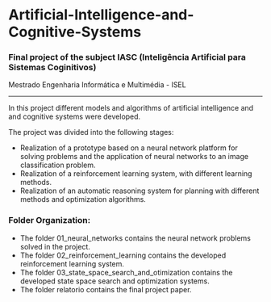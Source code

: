 # Artificial-Intelligence-and-Cognitive-Systems

### Final project of the subject IASC (Inteligência Artificial para Sistemas Coginitivos)

Mestrado Engenharia Informática e Multimédia - ISEL

---
In this project different models and algorithms of artificial intelligence and 
and cognitive systems were developed. 

The project was divided into the following stages:
* Realization of a prototype based on a neural network platform for solving 
problems and the application of neural networks to an image classification problem.
* Realization of a reinforcement learning system, with different learning methods. 
* Realization of an automatic reasoning system for planning with different methods 
and optimization algorithms.

### Folder Organization:

* The folder 01_neural_networks contains the neural network problems solved in the project.
* The folder 02_reinforcement_learning contains the developed reinforcement learning system.
* The folder 03_state_space_search_and_otimization contains the developed state space search and optimization systems.
* The folder relatorio contains the final project paper.
